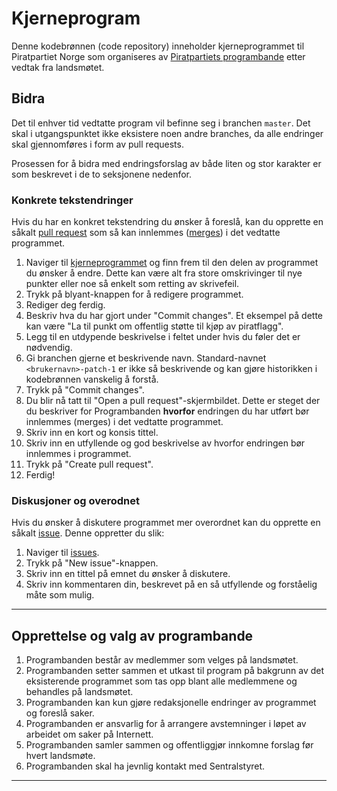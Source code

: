 # Kjerneprogram

Denne kodebrønnen (code repository) inneholder kjerneprogrammet til
Piratpartiet Norge som organiseres av [Piratpartiets programbande][programbande]
etter vedtak fra landsmøtet.

## Bidra

Det til enhver tid vedtatte program vil befinne seg i branchen `master`. Det
skal i utgangspunktet ikke eksistere noen andre branches, da alle endringer
skal gjennomføres i form av pull requests.

Prosessen for å bidra med endringsforslag av både liten og stor karakter er
som beskrevet i de to seksjonene nedenfor.

### Konkrete tekstendringer

Hvis du har en konkret tekstendring du ønsker å foreslå, kan du opprette en
såkalt [pull request][pr] som så kan innlemmes ([merges][merge]) i det vedtatte
programmet.

1. Naviger til [kjerneprogrammet][kjerneprogram] og finn frem til den delen av
   programmet du ønsker å endre. Dette kan være alt fra store omskrivinger
   til nye punkter eller noe så enkelt som retting av skrivefeil.
2. Trykk på blyant-knappen for å redigere programmet.
3. Rediger deg ferdig.
4. Beskriv hva du har gjort under "Commit changes". Et eksempel på dette kan
   være "La til punkt om offentlig støtte til kjøp av piratflagg".
5. Legg til en utdypende beskrivelse i feltet under hvis du føler det er
   nødvendig.
6. Gi branchen gjerne et beskrivende navn. Standard-navnet `<brukernavn>-patch-1`
   er ikke så beskrivende og kan gjøre historikken i kodebrønnen vanskelig å
   forstå.
7. Trykk på "Commit changes".
8. Du blir nå tatt til "Open a pull request"-skjermbildet. Dette er steget der
   du beskriver for Programbanden **hvorfor** endringen du har utført bør
   innlemmes (merges) i det vedtatte programmet.
9. Skriv inn en kort og konsis tittel.
10. Skriv inn en utfyllende og god beskrivelse av hvorfor endringen bør
    innlemmes i programmet.
11. Trykk på "Create pull request".
12. Ferdig!

### Diskusjoner og overodnet

Hvis du ønsker å diskutere programmet mer overordnet kan du opprette en
såkalt [issue][gh-issues]. Denne oppretter du slik:

1. Naviger til [issues][pir-issues].
2. Trykk på "New issue"-knappen.
3. Skriv inn en tittel på emnet du ønsker å diskutere.
4. Skriv inn kommentaren din, beskrevet på en så utfyllende og forståelig måte
   som mulig.

--------------------------------------------------------------------------------

## Opprettelse og valg av programbande

1. Programbanden består av medlemmer som velges på landsmøtet.
2. Programbanden setter sammen et utkast til program på bakgrunn av det
   eksisterende programmet som tas opp blant alle medlemmene og
   behandles på landsmøtet.
3. Programbanden kan kun gjøre redaksjonelle endringer av programmet og
   foreslå saker.
4. Programbanden er ansvarlig for å arrangere avstemninger i løpet av
   arbeidet om saker på Internett.
5. Programbanden samler sammen og offentliggjør innkomne forslag før
   hvert landsmøte.
6. Programbanden skal ha jevnlig kontakt med Sentralstyret.

--------------------------------------------------------------------------------

[kjerneprogram]: kjerneprogram.md
[programbande]: http://wiki.piratpartiet.no/index.php?title=Programbanden
[gh-issues]: https://help.github.com/articles/about-issues/
[pir-issues]: https://github.com/piratpartiet/pir-kjerneprogram/issues
[pr]: https://help.github.com/articles/about-pull-requests/
[merge]: https://help.github.com/articles/merging-a-pull-request/
